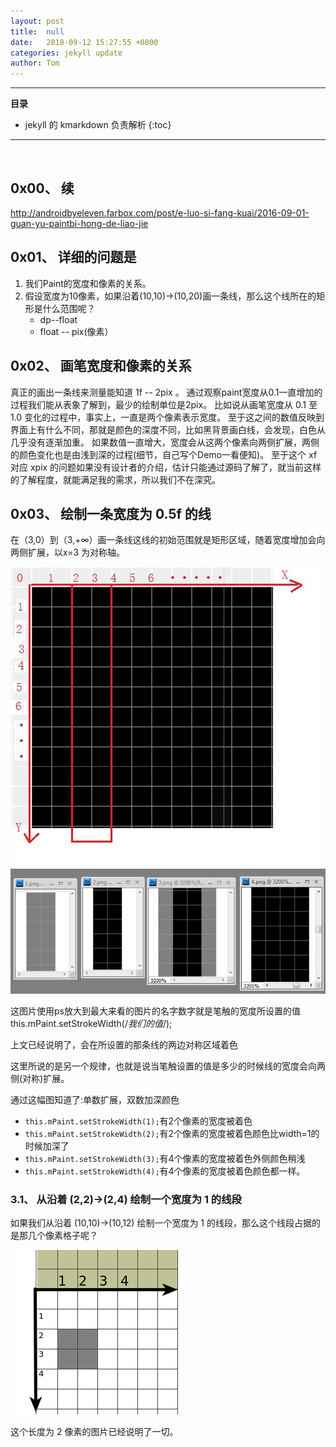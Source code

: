 ```yaml
---
layout: post
title:  null
date:   2018-09-12 15:27:55 +0800
categories: jekyll update
author: Tom
---
```


-----------------------------
__目录__
- jekyll 的 kmarkdown 负责解析
{:toc}

-----------------------------
<br>

## 0x00、 续
http://androidbyeleven.farbox.com/post/e-luo-si-fang-kuai/2016-09-01-guan-yu-paintbi-hong-de-liao-jie

## 0x01、 详细的问题是
1. 我们Paint的宽度和像素的关系。
2. 假设宽度为10像素，如果沿着(10,10)->(10,20)画一条线，那么这个线所在的矩形是什么范围呢？
    - dp--float
    - float -- pix(像素）

## 0x02、 画笔宽度和像素的关系
真正的画出一条线来测量能知道 1f -- 2pix 。
通过观察paint宽度从0.1一直增加的过程我们能从表象了解到，最少的绘制单位是2pix。
比如说从画笔宽度从 0.1 至 1.0 变化的过程中，事实上，一直是两个像素表示宽度。
至于这之间的数值反映到界面上有什么不同，那就是颜色的深度不同，比如黑背景画白线，会发现，白色从几乎没有逐渐加重。
如果数值一直增大，宽度会从这两个像素向两侧扩展，两侧的颜色变化也是由浅到深的过程(细节，自己写个Demo一看便知)。 
至于这个 xf 对应 xpix 的问题如果没有设计者的介绍，估计只能通过源码了解了，就当前这样的了解程度，就能满足我的需求，所以我们不在深究。 

## 0x03、 绘制一条宽度为 0.5f 的线
在（3,0）到（3,+∞）画一条线这线的初始范围就是矩形区域，随着宽度增加会向两侧扩展，以x=3 为对称轴。

![2018-09-12_paint_1.jpg](/assets/Image/2018-09-12_paint_1.jpg)
![2018-09-12_paint_2.jpg](/assets/Image/2018-09-12_paint_2.jpg)

这图片使用ps放大到最大来看的图片的名字数字就是笔触的宽度所设置的值this.mPaint.setStrokeWidth(/*我们的值*/);

上文已经说明了，会在所设置的那条线的两边对称区域着色

这里所说的是另一个规律，也就是说当笔触设置的值是多少的时候线的宽度会向两侧(对称)扩展。

通过这幅图知道了:单数扩展，双数加深颜色
- `this.mPaint.setStrokeWidth(1);`有2个像素的宽度被着色
- `this.mPaint.setStrokeWidth(2);`有2个像素的宽度被着色颜色比width=1的时候加深了
- `this.mPaint.setStrokeWidth(3);`有4个像素的宽度被着色外侧颜色稍浅
- `this.mPaint.setStrokeWidth(4);`有4个像素的宽度被着色颜色都一样。

### 3.1、 从沿着 (2,2)->(2,4) 绘制一个宽度为 1 的线段
如果我们从沿着 (10,10)->(10,12) 绘制一个宽度为 1 的线段，那么这个线段占据的是那几个像素格子呢？

![2018-09-12_Selection_025.png](/assets/Image/2018-09-12_Selection_025.png)

这个长度为 2 像素的图片已经说明了一切。